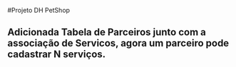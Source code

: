 #Projeto DH PetShop

## Adicionada Tabela de Parceiros junto com a associação de Servicos, agora um parceiro pode cadastrar N serviços.